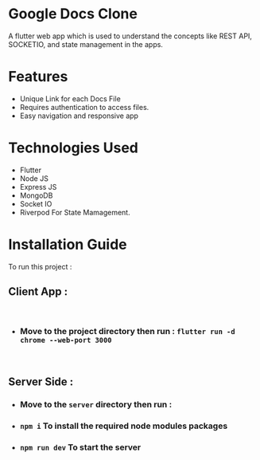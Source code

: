 # Google Docs Clone
A flutter web app which is used to understand the concepts like REST API, SOCKETIO, and state management in the apps. 
<br>

# Features
* Unique Link for each Docs File
* Requires authentication to access files.
* Easy navigation and responsive app

# Technologies Used
* Flutter
* Node JS 
* Express JS
* MongoDB
* Socket IO
* Riverpod For State Mamagement.

# Installation Guide
To run this project : <br>

## Client App : 
<br>

* ### Move to the project directory then run : `flutter run -d chrome --web-port 3000`

<br>

## Server Side :

* ### Move to the `server` directory then run :

 * ### `npm i` To install the required node modules packages
 * ### `npm run dev` To start the server



